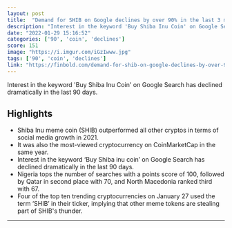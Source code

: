 ```yaml
---
layout: post
title:  "Demand for SHIB on Google declines by over 90% in the last 3 months"
description: "Interest in the keyword 'Buy Shiba Inu Coin' on Google Search has declined dramatically in the last 90 days."
date: "2022-01-29 15:16:52"
categories: ['90', 'coin', 'declines']
score: 151
image: "https://i.imgur.com/iGzIwww.jpg"
tags: ['90', 'coin', 'declines']
link: "https://finbold.com/demand-for-shib-on-google-declines-by-over-90-in-the-last-3-months/"
---
```


Interest in the keyword 'Buy Shiba Inu Coin' on Google Search has declined dramatically in the last 90 days.

## Highlights

- Shiba Inu meme coin (SHIB) outperformed all other cryptos in terms of social media growth in 2021.
- It was also the most-viewed cryptocurrency on CoinMarketCap in the same year.
- Interest in the keyword ‘Buy Shiba inu coin’ on Google Search has declined dramatically in the last 90 days.
- Nigeria tops the number of searches with a points score of 100, followed by Qatar in second place with 70, and North Macedonia ranked third with 67.
- Four of the top ten trending cryptocurrencies on January 27 used the term ‘SHIB’ in their ticker, implying that other meme tokens are stealing part of SHIB's thunder.

---
